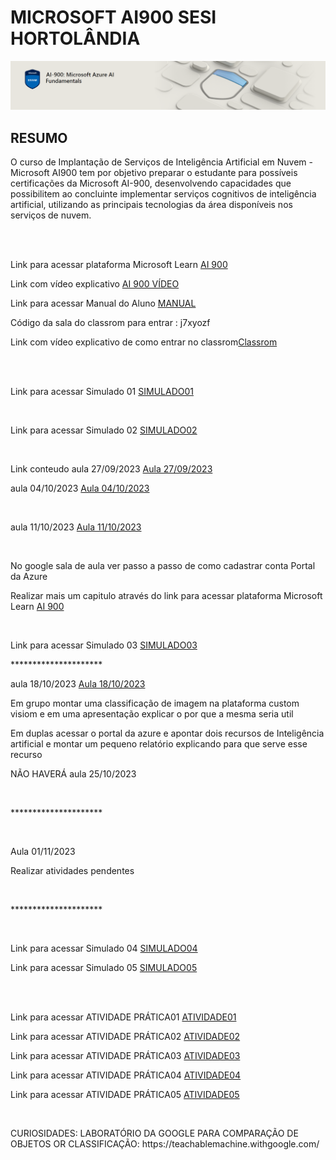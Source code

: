 # MICROSOFT AI900 SESI HORTOLÂNDIA

<img src="ai.PNG"> 

<h2>RESUMO</h2>

<p>
O curso de Implantação de Serviços de Inteligência Artificial em Nuvem - Microsoft AI900 tem por objetivo preparar o estudante para possíveis certificações da Microsoft AI-900, desenvolvendo capacidades que possibilitem ao concluinte implementar serviços cognitivos de inteligência artificial, utilizando as principais tecnologias da área disponíveis nos serviços de nuvem.</P>
<br>
<br>

<p>Link para acessar plataforma Microsoft Learn <a href="https://learn.microsoft.com/pt-br/users/51140266/collections/p6ppcydkn77zqn">AI 900</a></p>
<p>Link com vídeo explicativo <a href="https://www.youtube.com/watch?v=t9yyzw2J8bo">AI 900 VÍDEO</a></p>
<p>Link para acessar Manual do Aluno <a  href="https://sumare.sp.senai.br/galeriaimagens/imageviewer.ashx?Url=30469">MANUAL</a></p>
<P>Código da sala do classrom para entrar : j7xyozf </P>
<p>Link com vídeo explicativo  de como entrar no classrom<a href="https://www.youtube.com/watch?v=4HZ7PiMaank">Classrom</a></p>

<BR>
<BR>
<p>Link para acessar Simulado 01 <a  href="https://docs.google.com/forms/d/e/1FAIpQLScOCkxZGAlemgtcZqxw9N24Xb-VAGLmRiGAfIR9mEP4fMjXjA/viewform?pli=1&fbzx=-8445268781376170556">SIMULADO01</a></p>
<br>
<p>Link para acessar Simulado 02 <a  href="https://docs.google.com/forms/d/e/1FAIpQLSenGcSR3M1p7jPc6iiwtIu1Ee1VSLLgNf521dyYBWUnilJLIA/viewform?usp=sf_link">SIMULADO02</a></p>
<br>



<p>Link conteudo aula 27/09/2023 <a  href="https://learn.microsoft.com/pt-br/training/paths/create-no-code-predictive-models-azure-machine-learning/">Aula 27/09/2023</a></p> 

<p>aula 04/10/2023 <a  href="https://classroom.google.com/u/1/c/NjIzMzE0Njg5OTUz/a/NTkwMzMyODEyNDA5/submissions/by-status/and-sort-first-name/all">Aula 04/10/2023</a></p>
<br>

<p>aula 11/10/2023 <a  href="https://classroom.google.com/u/2/w/NjIzMzE0Njg5OTUz/t/all">Aula 11/10/2023</a></p>
<br>
<p>No google sala de aula ver passo a passo de como cadastrar conta Portal da Azure</p>

<p>Realizar mais um capitulo através do link para acessar plataforma Microsoft Learn <a href="https://learn.microsoft.com/pt-br/users/51140266/collections/p6ppcydkn77zqn">AI 900</a></p>
<br>
<p>Link para acessar Simulado 03 <a  href="https://docs.google.com/forms/d/e/1FAIpQLSdhy63KCMVMUqTa8enor4ioo7UobQKFCF3XK3huXiRxnb90Ow/viewform?usp=sf_link">SIMULADO03</a></p>
<p>*********************</p>

<p>aula 18/10/2023 <a  href="https://www.customvision.ai/">Aula 18/10/2023</a></p>

<p> Em grupo montar uma classificação de imagem na plataforma custom visiom e em uma apresentação explicar o por que a mesma seria util</p>

<p>Em duplas acessar o portal da azure e apontar dois recursos de Inteligência artificial e montar um pequeno relatório explicando para que serve esse recurso</p>


<p>NÃO HAVERÁ aula 25/10/2023 </p>

<br>

<p>*********************</p>
<br>
<p>Aula 01/11/2023 </p>
<p>Realizar atividades pendentes</p>
<br>
<p>*********************</p>
<br>




<p>Link para acessar Simulado 04 <a  href="">SIMULADO04</a></p>
<p>Link para acessar Simulado 05 <a  href="">SIMULADO05</a></p>

<BR>

<BR>





<p>Link para acessar ATIVIDADE PRÁTICA01 <a  href="">ATIVIDADE01</a></p>
<p>Link para acessar ATIVIDADE PRÁTICA02 <a  href="">ATIVIDADE02</a></p>
<p>Link para acessar ATIVIDADE PRÁTICA03 <a  href="">ATIVIDADE03</a></p>
<p>Link para acessar ATIVIDADE PRÁTICA04 <a  href="">ATIVIDADE04</a></p>
<p>Link para acessar ATIVIDADE PRÁTICA05 <a  href="">ATIVIDADE05</a></p>

<br>
<p>CURIOSIDADES: LABORATÓRIO DA GOOGLE PARA COMPARAÇÃO DE OBJETOS OR CLASSIFICAÇÃO: https://teachablemachine.withgoogle.com/</p>

